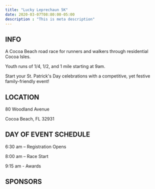 ```yaml
---
title: "Lucky Leprechaun 5K"
date: 2020-03-07T08:80:00-05:00
description : "This is meta description"
---
```

## INFO

A Cocoa Beach road race for runners and walkers through residential Cocoa Isles.

Youth runs of 1/4, 1/2, and 1 mile starting at 9am.

Start your St. Patrick's Day celebrations with a competitive, yet festive family-friendly event!

## LOCATION

80 Woodland Avenue

Cocoa Beach, FL 32931

## DAY OF EVENT SCHEDULE

6:30 am – Registration Opens

8:00 am – Race Start

9:15 am - Awards

## SPONSORS
